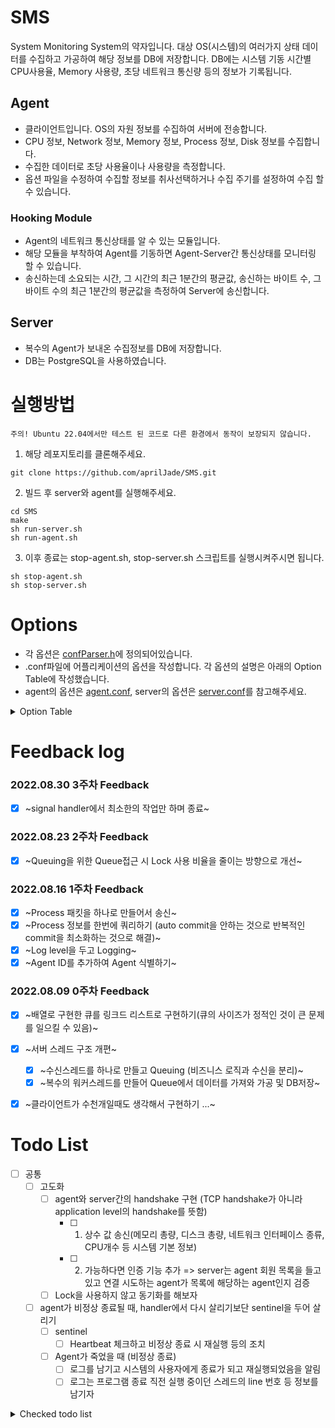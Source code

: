# SMS
System Monitoring System의 약자입니다. 대상 OS(시스템)의 여러가지 상태 데이터를 수집하고 가공하여 해당 정보를 DB에 저장합니다.
DB에는 시스템 기동 시간별 CPU사용율, Memory 사용량, 초당 네트워크 통신량 등의 정보가 기록됩니다.
 

## Agent
- 클라이언트입니다. OS의 자원 정보를 수집하여 서버에 전송합니다.
- CPU 정보, Network 정보, Memory 정보, Process 정보, Disk 정보를 수집합니다.
- 수집한 데이터로 초당 사용율이나 사용량을 측정합니다.
- 옵션 파일을 수정하여 수집할 정보를 취사선택하거나 수집 주기를 설정하여 수집 할 수 있습니다.
### Hooking Module
- Agent의 네트워크 통신상태를 알 수 있는 모듈입니다. 
- 해당 모듈을 부착하여 Agent를 기동하면 Agent-Server간 통신상태를 모니터링 할 수 있습니다.
- 송신하는데 소요되는 시간, 그 시간의 최근 1분간의 평균값, 송신하는 바이트 수, 그 바이트 수의 최근 1분간의 평균값을 측정하여 Server에 송신합니다. 


## Server
- 복수의 Agent가 보내온 수집정보를 DB에 저장합니다. 
- DB는 PostgreSQL을 사용하였습니다.


# 실행방법

```
주의! Ubuntu 22.04에서만 테스트 된 코드로 다른 환경에서 동작이 보장되지 않습니다.
```

1. 해당 레포지토리를 클론해주세요.
```
git clone https://github.com/aprilJade/SMS.git
```
2. 빌드 후 server와 agent를 실행해주세요.
```
cd SMS
make
sh run-server.sh
sh run-agent.sh
```
3. 이후 종료는 stop-agent.sh, stop-server.sh 스크립트를 실행시켜주시면 됩니다.
```
sh stop-agent.sh
sh stop-server.sh
```

# Options
- 각 옵션은 [confParser.h](https://github.com/aprilJade/SMS/blob/main/libs/SMSutils/includes/confParser.h)에 정의되어있습니다.
- .conf파일에 어플리케이션의 옵션을 작성합니다. 각 옵션의 설명은 아래의 Option Table에 작성했습니다.
- agent의 옵션은 [agent.conf](https://github.com/aprilJade/SMS/blob/main/agent.conf), server의 옵션은 [server.conf](https://github.com/aprilJade/SMS/blob/main/server.conf)를 참고해주세요.

<details>
<summary>Option Table</summary>
<div>

### agent options
|옵션|설명|예시|
|---|---|---|
|ID|Agent의 ID|agent001|
|HOST_ADDRESS|연결할 서버의 IP주소|127.0.0.1|
|HOST_PORT|연결할 서버의 Port번호|4242|
|RUN_AS_DAEMON|Daemon으로 실행할지 여부|true / false|
|LOG_LEVEL|로깅 레벨 설정|default / debug|
|LOG_PATH|로그 저장 경로|/path/to/log|
|RUN_CPU_COLLECTOR|CPU 정보 수집 여부|true / false|
|CPU_COLLECTION_PERIOD|CPU 정보 수집 주기 (ms)|1000 (minimum 500)|
|RUN_MEM_COLLECTOR|Memory 정보 수집 여부|true / false|
|MEM_COLLECTION_PERIOD|Memory 정보 수집 주기 (ms)|1000 (minimum 500)|
|RUN_NET_COLLECTOR|Network 정보 수집 여부|true / false|
|NET_COLLECTION_PERIOD|Network 정보 수집 주기 (ms)|1000 (minimum 500)|
|RUN_PROC_COLLECTOR|Process 정보 수집 여부|true / false|
|PROC_COLLECTION_PERIOD|Process 정보 수집 주기 (ms)|1000 (minimum 500)|
|RUN_DISK_COLLECTOR|Disk 정보 수집 여부|true / false|
|DISK_COLLECTIONS_PERIOD|Disk 정보 수집 주기 (ms)|1000 (minimum 500)|

### server options
|옵션|설명|예시|
|---|---|---|
|LISTEN_PORT|수신할 Port번호|4242|
|MAX_CONN|연결가능한 agent 최대 개수|128|
|WORKER_COUNT|패킷을 처리할 Worker 스레드 개수|4 (maximum 16)|
|RUN_AS_DAEMON|Daemon으로 실행할지 여부|true / false|
|LOG_LEVEL|로깅 레벨 설정|default / debug|
|LOG_PATH|로그 저장 경로|/path/to/log|

<div>
</details>

# Feedback log

### 2022.08.30 3주차 Feedback
- [x] ~signal handler에서 최소한의 작업만 하며 종료~
       
### 2022.08.23 2주차 Feedback
- [x] ~Queuing을 위한 Queue접근 시 Lock 사용 비율을 줄이는 방향으로 개선~

### 2022.08.16 1주차 Feedback
- [x] ~Process 패킷을 하나로 만들어서 송신~
- [x] ~Process 정보를 한번에 쿼리하기 (auto commit을 안하는 것으로 반복적인 commit을 최소화하는 것으로 해결)~
- [x] ~Log level을 두고 Logging~
- [x] ~Agent ID를 추가하여 Agent 식별하기~

### 2022.08.09 0주차 Feedback
- [x] ~배열로 구현한 큐를 링크드 리스트로 구현하기(큐의 사이즈가 정적인 것이 큰 문제를 일으킬 수 있음)~
- [x] ~서버 스레드 구조 개편~
  - [x] ~수신스레드를 하나로 만들고 Queuing (비즈니스 로직과 수신을 분리)~
  - [x] ~복수의 워커스레드를 만들어 Queue에서 데이터를 가져와 가공 및 DB저장~
- [x] ~클라이언트가 수천개일때도 생각해서 구현하기 ...~


# Todo List
- [ ] 공통
  - [ ] 고도화
    - [ ] agent와 server간의 handshake 구현 (TCP handshake가 아니라 application level의 handshake를 뜻함)
      - [ ] 1. 상수 값 송신(메모리 총량, 디스크 총량, 네트워크 인터페이스 종류, CPU개수 등 시스템 기본 정보)
      - [ ] 2. 가능하다면 인증 기능 추가 => server는 agent 회원 목록을 들고있고 연결 시도하는 agent가 목록에 해당하는 agent인지 검증
    - [ ] Lock을 사용하지 않고 동기화를 해보자
  - [ ] agent가 비정상 종료될 때, handler에서 다시 살리기보단 sentinel을 두어 살리기
    - [ ] sentinel
      - [ ] Heartbeat 체크하고 비정상 종료 시 재실행 등의 조치
    - [ ] Agent가 죽었을 때 (비정상 종료)
      - [ ] 로그를 남기고 시스템의 사용자에게 종료가 되고 재실행되었음을 알림
      - [ ] 로그는 프로그램 종료 직전 실행 중이던 스레드의 line 번호 등 정보를 남기자 

<details>
<summary>Checked todo list</summary>
<div>

- [x] ~공통~
  - [x] ~패킷 데이터 자료형 다시 생각해보기 (man 5 proc 참조(각 자료에 대한 자료형 명시되어있음))~
  - [x] ~동적 라이브러리로 분할하기~
    - [x] ~SMSutils - Logger, Queue, ...~
    - [x] ~collector - CPU, Memory, Network, Process, ...~
  - [x] ~Logger~
    - [x] ~서버와 클라이언트의 동작을 로깅하기 위한 로깅 라이브러리 제작~
    - [x] ~로깅은 저장소 설계 (파일에 text or DB)~
      - [x] ~log폴더 없을 시 생성하여 일자별로 로깅~
    - [x] ~로그 포맷 설계~
    - [x] ~printf에서 Log()로 전환~
      - [x] ~Sender~
      - [x] ~CPU Routine~
      - [x] ~Memory Routine~
      - [x] ~Network Routine~
      - [x] ~Process Routine~
  - [x] ~signature검증법 개선 (strncmp()말고 좀더 좋게...)~
  - [x] ~고도화~
    - [x] ~delta값과 average값 계산~
      - [x] ~delta값은 cpu 사용율, 메모리 사용율, 디스크 사용율, 네트워크 송수신 패킷수, 네트워크 송수신 바이트수를 계산 (모든 값은 초당 값으로 계산)~
      - [x] ~average값은 1시간 단위의 delta값을 측정 (1시간 평균 cpu사용율 등)~
  - [x] ~Logger 고도화~
    - [x] ~프로그램 실행 중 날짜가 바뀌었을 때 자동으로 파일 변경~


- [x] ~Agent~
  - [x] ~Deamon으로 전환~
  - [x] ~데이터 수집하여 패킷으로 만들고 송신하기 (각 정보별로 스레드 동작)~
    - [x] ~CPU 정보~
    - [x] ~메모리 정보~
    - [x] ~네트워크 정보~
    - [x] ~프로세스 정보~
  - [x] ~실행 옵션 처리~
    - [x] ~각 옵션은 옵션 매개변수를 함께 사용해야함 (ex. ./agent -C 3000 -m 2500 -p 10000 -n 500)~
    - [x] ~-C 옵션: CPU 정보 수집~
    - [x] ~-m 옵션: memory 정보 수집~
    - [x] ~-p 옵션: 모든 프로세스 정보 수집~
    - [x] ~-n 옵션: 네트워크 정보수집~
    - [x] ~각 옵션에 대한 매개변수: 밀리초 단위로 표현하며 수집 주기를 의미~
  - [x] ~Daemon 전환 준비~
    - [x] ~연결이 끊겨도 프로세스가 죽으면 안된다.~
      - [x] ~연결이 끊겼을 때, 특정 횟수를 특정 주기로 재연결을 시도해야함~
      - [x] ~설정한 횟수만큼 재연결 시도를 했음에도 재연결이 되지 않으면 프로세스 종료~
    - [x] ~표준 출력이나 에러 출력으로 출력하면 안되고 Log를 남긴다.~
        - [x] ~자체제작 Log라이브러리를 통해 Logging~
  - [x] ~고도화~
    - [x] ~Disk 정보 수집 및 전송~
    - [x] ~변동없는 데이터는 최초에 한번만 서버에 송신하고, 그 이후에는 송신하지 않기~
    - [x] ~실행 옵션 고도화~
      - [x] ~각 옵션마다 수집 주기 미입력 시 기본값 세팅 후 수집~
      - [x] ~옵션의 수집 주기가 기본값보다 낮을 시 기본값으로 세팅 후 수집~
      - [x] ~Log 저장 경로 옵션으로 입력. 미입력시 기본값~ 
      - [x] ~agent 종료 시 로깅~
        - [x] ~Daemon이면 종료시킬 때 시그널을 보내서 할텐데, 종료 때 시그널이 무엇인지 조사하여 처리~
          - [x] ~Abort~
          - [x] ~Segfault~
          - [x] ~Bus Error~
  
  
- [x] ~Server~
  - [x] ~간단한 테스팅을 위한 TCP 서버 구현~
    - [x] ~싱글 스레드~
    - [x] ~연결 클라이언트 1개~
    - [x] ~패킷 수신 후 파싱하여 Agent 출력처럼 출력하기~
  - [x] ~약간 업그레이드~
    - [x] ~멀티 스레딩~
    - [x] ~연결 클라이언트는 agent의 스레드 수 만큼~
  - [x] ~멀티 프로세싱~
    - [x] ~각 커넥션 별로 프로세스 생성 후 패킷 수신~
  - [x] ~규격과 일치 하지 않은 패킷 받을 시 연결 종료~
    - [x] ~패킷에 적혀있는 정보를 이용하여 패킷 총 사이즈와 receive 사이즈를 비교~
    - [x] ~패킷에 적혀있는 시그니쳐 검사~ 
  - [x] ~DB 관련 처리~
    - [x] ~각종 수집 정보 저장~
      - [x] ~CPU 정보 저장~
      - [x] ~Memory 정보 저장~
      - [x] ~Network 정보 저장~
      - [x] ~Process 정보 저장~
      - [x] ~Disk 정보 저장~
    - [x] ~N개의 Worker 스레드에서 하나의 DB 커넥션에 문제없이 Query할 수 있도록 처리 (locking)~
  - [x] ~시스템 로깅 하기~
    - [x] ~server 시작 혹은 종료 혹은 에러 등~
  - [x] ~Daemon 전환~
    - [x] ~서버가 동작 중일 때 agent는 언제든 다시 연결 가능하게 한다.~
    - [x] ~표준 출력이나 에러 출력으로 출력하면 안되고 Log를 남긴다.~
      - [x] ~자체제작 Log라이브러리를 통해 Logging~
  - [x] ~UDP 통신 스레드 생성~
- [x] ~LD-PRELOAD~
- [x] ~학습 및 이해하기~
- [x] ~구현하기~
  - [x] ~송신하는 패킷 후킹하여 송신하기~
  - [x] ~Before 패킷과 After 패킷 설계하기~
  - [x] ~Before 패킷과 After 패킷 송수신하기~
<div>
</details>